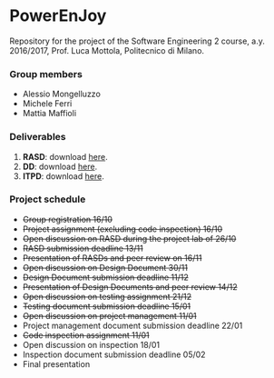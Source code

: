 # PowerEnJoy

Repository for the project of the Software Engineering 2 course, a.y. 2016/2017, Prof. Luca Mottola, Politecnico di Milano.

### Group members
- Alessio Mongelluzzo
- Michele Ferri
- Mattia Maffioli

### Deliverables
1. **RASD**: download [here](https://github.com/AlessioMongelluzzo/PowerEnJoy/raw/master/deliveries/RASD.pdf).
2. **DD**: download [here](https://github.com/AlessioMongelluzzo/PowerEnJoy/raw/master/deliveries/DD.pdf).
3. **ITPD**: download [here](https://github.com/AlessioMongelluzzo/PowerEnJoy/raw/master/deliveries/ITPD.pdf).

### Project schedule
- ~~Group registration 16/10~~
- ~~Project assignment (excluding code inspection) 16/10~~
- ~~Open discussion on RASD during the project lab of 26/10~~
- ~~RASD submission deadline 13/11~~
- ~~Presentation of RASDs and peer review on 16/11~~
- ~~Open discussion on Design Document 30/11~~
- ~~Design Document submission deadline 11/12~~
- ~~Presentation of Design Documents and peer review 14/12~~
- ~~Open discussion on testing assignment 21/12~~
- ~~Testing document submission deadline 15/01~~
- ~~Open discussion on project management 11/01~~
- Project management document submission deadline 22/01
- ~~Code inspection assignment 11/01~~
- Open discussion on inspection 18/01
- Inspection document submission deadline 05/02
- Final presentation
